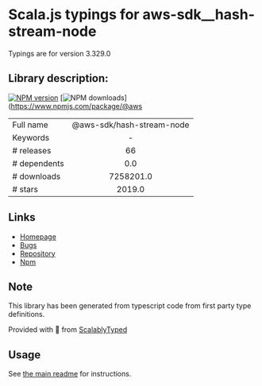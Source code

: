 
# Scala.js typings for aws-sdk__hash-stream-node

Typings are for version 3.329.0

## Library description:
[![NPM version](https://img.shields.io/npm/v/@aws-sdk/hash-stream-node/latest.svg)](https://www.npmjs.com/package/@aws-sdk/hash-stream-node) [![NPM downloads](https://img.shields.io/npm/dm/@aws-sdk/hash-stream-node.svg)](https://www.npmjs.com/package/@aws

|                    |                 |
| ------------------ | :-------------: |
| Full name          | @aws-sdk/hash-stream-node |
| Keywords           | - |
| # releases         | 66 |
| # dependents       | 0.0 |
| # downloads        | 7258201.0 |
| # stars            | 2019.0 |

## Links
- [Homepage](https://github.com/aws/aws-sdk-js-v3/tree/main/packages/hash-stream-node)
- [Bugs](https://github.com/aws/aws-sdk-js-v3/issues)
- [Repository](https://github.com/aws/aws-sdk-js-v3)
- [Npm](https://www.npmjs.com/package/%40aws-sdk%2Fhash-stream-node)
    


## Note
This library has been generated from typescript code from first party type definitions.

Provided with :purple_heart: from [ScalablyTyped](https://github.com/oyvindberg/ScalablyTyped)

## Usage
See [the main readme](../../readme.md) for instructions.


